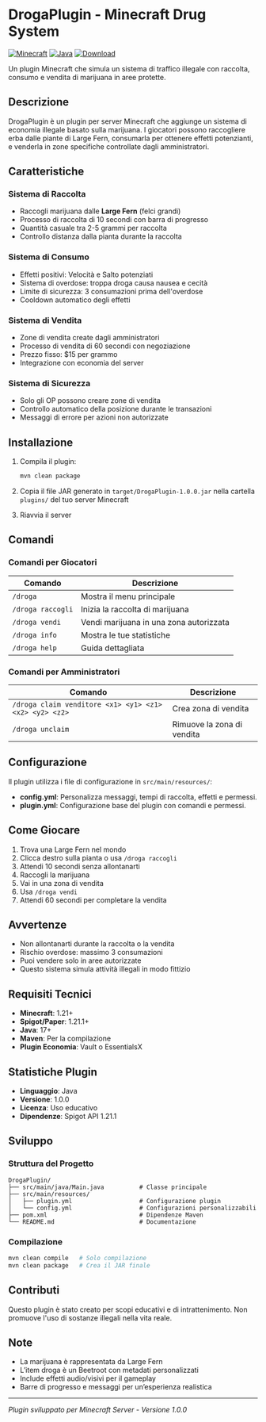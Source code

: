 # DrogaPlugin - Minecraft Drug System
[![Minecraft](https://img.shields.io/badge/Minecraft-1.20%2B-5fbdff?style=for-the-badge&logo=minecraft)](https://www.minecraft.net/)
[![Java](https://img.shields.io/badge/Java-17%2B-f89820?style=for-the-badge&logo=openjdk)](https://jdk.java.net/17/)
[![Download](https://img.shields.io/badge/Download-DrogaPlugin.jar-success?style=for-the-badge&logo=github)](https://github.com/youness998/Droga-systems/releases/tag/v1.0)



Un plugin Minecraft che simula un sistema di traffico illegale con raccolta, consumo e vendita di marijuana in aree protette.

## Descrizione

DrogaPlugin è un plugin per server Minecraft che aggiunge un sistema di economia illegale basato sulla marijuana. I giocatori possono raccogliere erba dalle piante di Large Fern, consumarla per ottenere effetti potenzianti, e venderla in zone specifiche controllate dagli amministratori.

## Caratteristiche

### Sistema di Raccolta
- Raccogli marijuana dalle **Large Fern** (felci grandi)
- Processo di raccolta di 10 secondi con barra di progresso
- Quantità casuale tra 2-5 grammi per raccolta
- Controllo distanza dalla pianta durante la raccolta

### Sistema di Consumo
- Effetti positivi: Velocità e Salto potenziati
- Sistema di overdose: troppa droga causa nausea e cecità
- Limite di sicurezza: 3 consumazioni prima dell'overdose
- Cooldown automatico degli effetti

### Sistema di Vendita
- Zone di vendita create dagli amministratori
- Processo di vendita di 60 secondi con negoziazione
- Prezzo fisso: $15 per grammo
- Integrazione con economia del server

### Sistema di Sicurezza
- Solo gli OP possono creare zone di vendita
- Controllo automatico della posizione durante le transazioni
- Messaggi di errore per azioni non autorizzate

## Installazione

1. Compila il plugin:
   ```bash
   mvn clean package
   ```

2. Copia il file JAR generato in `target/DrogaPlugin-1.0.0.jar` nella cartella `plugins/` del tuo server Minecraft

3. Riavvia il server

## Comandi

### Comandi per Giocatori

| Comando | Descrizione |
|---------|-------------|
| `/droga` | Mostra il menu principale |
| `/droga raccogli` | Inizia la raccolta di marijuana |
| `/droga vendi` | Vendi marijuana in una zona autorizzata |
| `/droga info` | Mostra le tue statistiche |
| `/droga help` | Guida dettagliata |

### Comandi per Amministratori

| Comando | Descrizione |
|---------|-------------|
| `/droga claim venditore <x1> <y1> <z1> <x2> <y2> <z2>` | Crea zona di vendita |
| `/droga unclaim` | Rimuove la zona di vendita |

## Configurazione

Il plugin utilizza i file di configurazione in `src/main/resources/`:

- **config.yml**: Personalizza messaggi, tempi di raccolta, effetti e permessi.
- **plugin.yml**: Configurazione base del plugin con comandi e permessi.

## Come Giocare

1. Trova una Large Fern nel mondo
2. Clicca destro sulla pianta o usa `/droga raccogli`
3. Attendi 10 secondi senza allontanarti
4. Raccogli la marijuana
5. Vai in una zona di vendita
6. Usa `/droga vendi`
7. Attendi 60 secondi per completare la vendita

## Avvertenze

- Non allontanarti durante la raccolta o la vendita
- Rischio overdose: massimo 3 consumazioni
- Puoi vendere solo in aree autorizzate
- Questo sistema simula attività illegali in modo fittizio

## Requisiti Tecnici

- **Minecraft**: 1.21+
- **Spigot/Paper**: 1.21.1+
- **Java**: 17+
- **Maven**: Per la compilazione
- **Plugin Economia**: Vault o EssentialsX

## Statistiche Plugin

- **Linguaggio**: Java
- **Versione**: 1.0.0
- **Licenza**: Uso educativo
- **Dipendenze**: Spigot API 1.21.1

## Sviluppo

### Struttura del Progetto

```
DrogaPlugin/
├── src/main/java/Main.java          # Classe principale
├── src/main/resources/
│   ├── plugin.yml                   # Configurazione plugin
│   └── config.yml                   # Configurazioni personalizzabili
├── pom.xml                          # Dipendenze Maven
└── README.md                        # Documentazione
```

### Compilazione

```bash
mvn clean compile   # Solo compilazione
mvn clean package   # Crea il JAR finale
```

## Contributi

Questo plugin è stato creato per scopi educativi e di intrattenimento. Non promuove l'uso di sostanze illegali nella vita reale.

## Note

- La marijuana è rappresentata da Large Fern
- L’item droga è un Beetroot con metadati personalizzati
- Include effetti audio/visivi per il gameplay
- Barre di progresso e messaggi per un’esperienza realistica

---

*Plugin sviluppato per Minecraft Server - Versione 1.0.0*
